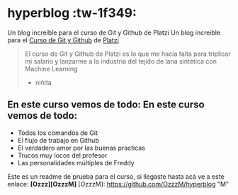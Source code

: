 # hyperblog :tw-1f349:
Un blog increíble para el curso de Git y Github de Platzi
Un blog increible para el [Curso de Git y Github](http://https://platzi.com/clases/git-github/ "[ curso de Git y Github]")
de [Platzi](https://platzi.com "Platzi")
> El curso de Git y Github de Platzi es lo que me hacia falta para triplicar mi salario y lanzarme a la industria del tejido de lana sintética con Machine Learning
> - niñita

## En este curso vemos de todo: En este curso vemos de todo:
* Todos los comandos de Git
* El flujo de trabajo en Github
* El verdadero amor por las buenas practicas
* Trucos muy locos del profesor
* Las personalidades múltiples de Freddy

Este es un readme de prueba para el curso, si llegaste hasta acá ve a este enlace: **[Ozzz][OzzzM]**
[OzzzM]: https://github.com/OzzzM/hyperblog "M"